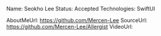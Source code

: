 Name: Seokho Lee
Status: Accepted
Technologies: SwiftUI

AboutMeUrl: https://github.com/Mercen-Lee
SourceUrl: https://github.com/Mercen-Lee/Allergist
VideoUrl:

<!---
EXAMPLE
Name: John Appleseed
Status: Submitted <or> Winner <or> Distinguished <or> Rejected
Technologies: SwiftUI, RealityKit, CoreGraphic

AboutMeUrl: https://linkedin.com/in/johnappleseed
SourceUrl: https://github.com/johnappleseed/wwdc2025
VideoUrl: https://youtu.be/ABCDE123456
-->
